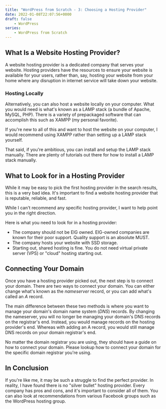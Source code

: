 ```yaml
---
title: "WordPress from Scratch - 3: Choosing a Hosting Provider"
date: 2022-01-08T22:07:56+0000
draft: false
    - WordPress
series:
    - WordPress from Scratch
---
```



## What Is a Website Hosting Provider?
A website hosting provider is a dedicated company that serves your website.  Hosting providers have the resources to ensure your website is available for your users, rather than, say, hosting your website from your home where any disruption in internet service will take down your website.

### Hosting Locally
Alternatively, you can also host a website locally on your computer.  What you would need is what's known as a LAMP stack (a bundle of Apache, MySQL, PHP).  There is a variety of prepackaged software that can accomplish this such as XAMPP (my personal favorite).

If you're new to all of this and want to host the website on your computer, I would recommend using XAMPP rather than setting up a LAMP stack yourself.

That said, if you're ambitious, you can install and setup the LAMP stack manually.  There are plenty of tutorials out there for how to install a LAMP stack manually.

## What to Look for in a Hosting Provider
While it may be easy to pick the first hosting provider in the search results, this is a very bad idea.  It's important to find a website hosting provider that is reputable, reliable, and fast.

While I can't recommend any specific hosting provider, I want to help point you in the right direction.

Here is what you need to look for in a hosting provider:
- The company should not be EIG owned.  EIG-owned companies are known for their poor support.  Quality support is an absolute MUST.
- The company hosts your website with SSD storage.
- Starting out, shared hosting is fine.  You do not need virtual private server (VPS) or "cloud" hosting starting out.

## Connecting Your Domain
Once you have a hosting provider picked out, the next step is to connect your domain.  There are two ways to connect your domain.  You can either change what's known as the _nameserver_ record, or you can add what's called an _A_ record.

The main difference between these two methods is where you want to manage your domain's domain name system (_DNS_) records.  By changing the nameserver, you will no longer be managing your domain's DNS records on the registrar's end.  Instead, you would manage records on the hosting provider's end.  Whereas with adding an A record, you would still manage DNS records on your domain registrar's end.

No matter the domain registrar you are using, they should have a guide on how to connect your domain.  Please lookup how to connect your domain for the specific domain registrar you're using.

## In Conclusion
If you're like me, it may be such a struggle to find the perfect provider.  In reality, I have found there is no "silver bullet" hosting provider.  Every company has pros and cons, and it's important to consider all of them.  You can also look at recommendations from various Facebook groups such as the WordPress hosting group.
